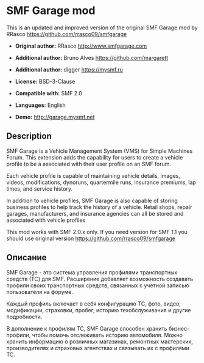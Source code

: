 # SMF Garage mod
This is an updated and improved version of the original SMF Garage mod by RRasco https://github.com/rrasco09/smfgarage    
* **Original author:** RRasco http://www.smfgarage.com
* **Additional author:** Bruno Alves https://github.com/margarett   
* **Additional author:** digger https://mysmf.ru

* **License:** BSD-3-Clause
* **Compatible with:** SMF 2.0  
* **Languages:** English  
* **Demo:** http://garage.mysmf.net

## Description

SMF Garage is a Vehicle Management System (VMS) for Simple Machines Forum. This extension adds the capability for users to create a vehicle profile to be a associated with their user profile on an SMF forum.

Each vehicle profile is capable of maintaining vehicle details, images, videos, modifications, dynoruns, quartermile runs, insurance premiums, lap times, and service history.

In addition to vehicle profiles, SMF Garage is also capable of storing business profiles to help track the history of a vehicle. Retail shops, repair garages, manufacturers, and insurance agencies can all be stored and associated with vehicle profiles

This mod works with SMF 2.0.x only. If you need version for SMF 1.1 you should use original version https://github.com/rrasco09/smfgarage

## Описание

SMF Garage - это система управления профилями транспортных средств (ТС) для SMF. Расширение добавляет возможность создавать профили своих транспортных средств, связанных с учетной записью пользователя на форуме.

Каждый профиль включает в себя конфигурацию ТС, фото, видео, модификации, страховки, пробег, историю техобслуживания и другие подробности.

В дополнение к профилям ТС, SMF Garage способен хранить бизнес-профили, чтобы помочь отслеживать историю автомобиля. Можно хранить информацию о розничных магазинах, ремонтных мастерских, производителях и страховых агентствах и связывать их с профилями ТС.
